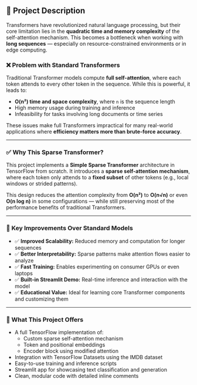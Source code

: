 ## 📝 Project Description

Transformers have revolutionized natural language processing, but their core limitation lies in the **quadratic time and memory complexity** of the self-attention mechanism. This becomes a bottleneck when working with **long sequences** — especially on resource-constrained environments or in edge computing.

### ❌ Problem with Standard Transformers

Traditional Transformer models compute **full self-attention**, where each token attends to every other token in the sequence. While this is powerful, it leads to:

- **O(n²) time and space complexity**, where `n` is the sequence length
- High memory usage during training and inference
- Infeasibility for tasks involving long documents or time series

These issues make full Transformers impractical for many real-world applications where **efficiency matters more than brute-force accuracy**.

---

### ✅ Why This Sparse Transformer?

This project implements a **Simple Sparse Transformer** architecture in TensorFlow from scratch. It introduces a **sparse self-attention mechanism**, where each token only attends to a **fixed subset** of other tokens (e.g., local windows or strided patterns).

This design reduces the attention complexity from **O(n²)** to **O(n√n)** or even **O(n log n)** in some configurations — while still preserving most of the performance benefits of traditional Transformers.

---

### 📌 Key Improvements Over Standard Models

- ✅ **Improved Scalability:** Reduced memory and computation for longer sequences
- ✅ **Better Interpretability:** Sparse patterns make attention flows easier to analyze
- ✅ **Fast Training:** Enables experimenting on consumer GPUs or even laptops
- ✅ **Built-in Streamlit Demo:** Real-time inference and interaction with the model
- ✅ **Educational Value:** Ideal for learning core Transformer components and customizing them

---

### 🔬 What This Project Offers

- A full TensorFlow implementation of:
  - Custom sparse self-attention mechanism
  - Token and positional embeddings
  - Encoder block using modified attention
- Integration with TensorFlow Datasets using the IMDB dataset
- Easy-to-use training and inference scripts
- Streamlit app for showcasing text classification and generation
- Clean, modular code with detailed inline comments



